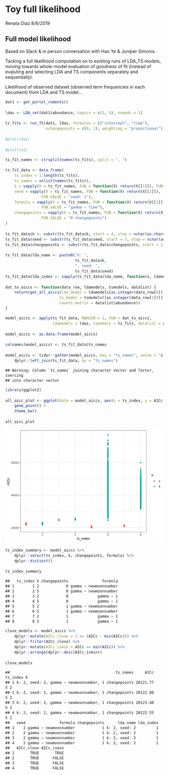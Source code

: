 Toy full likelihood
================
Renata Diaz
8/6/2019

Full model likelihood
---------------------

Based on Slack & in person conversation with Hao Ye & Juniper Simonis.

Tacking a full likelihood computation on to existing runs of LDA\_TS models, moving towards whole-model evaluation of goodness of fit (instead of evaluting and selecting LDA and TS components separately and sequentially).

Likelihood of observed dataset (observed term frequencies in each document) from LDA and TS model...

``` r
dat1 <- get_portal_rodents()

ldas <- LDA_set(dat1$abundance, topics = c(2, 5), nseeds = 1)

ts_fits <- run_TS(dat1, ldas, formulas = c("intercept", "time"), 
                  nchangepoints = c(0, 1), weighting = "proportional")

#plot(lda1)

#plot(ts1)
```

``` r
ts_fit_names <- strsplit(names(ts_fits), split = ", ")

ts_fit_data <- data.frame(
    ts_index = 1:length(ts_fits),
    ts_names = unlist(names(ts_fits)),
    k = vapply(X = ts_fit_names, FUN = function(X) return(X[[1]]), FUN.VALUE = "k: 2"),
    seed = vapply(X = ts_fit_names, FUN = function(X) return(X[[2]]), 
                FUN.VALUE = "seed: 1"),
    formula = vapply(X = ts_fit_names, FUN = function(X) return(X[[3]]), 
                FUN.VALUE = "gamma ~ time"),
    changepoints = vapply(X = ts_fit_names, FUN = function(X) return(X[[4]]), 
                FUN.VALUE = "0 changepoints")
)

ts_fit_data$k <- substr(ts_fit_data$k, start = 4, stop = nchar(as.character(ts_fit_data$k)))
ts_fit_data$seed <- substr(ts_fit_data$seed, start = 7, stop = nchar(as.character(ts_fit_data$seed)))
ts_fit_data$changepoints <- substr(ts_fit_data$changepoints, start = 1, stop = nchar(as.character(ts_fit_data$changepoints))- 13)

ts_fit_data$lda_name <- paste0("k: ",
                               ts_fit_data$k, 
                               ", seed: ",
                               ts_fit_data$seed)
ts_fit_data$lda_index <- vapply(ts_fit_data$lda_name, function(x, ldamodels) return(which(names(ldamodels) == x)), ldamodels = ldas, FUN.VALUE = 1)

dat_to_aiccs <- function(data_row, ldamodels, tsmodels, datalist) {
    return(get_all_aiccs(lda_model = ldamodels[as.integer(data_row[8])],
                        ts_model = tsmodels[[as.integer(data_row[1])]],
                        counts_matrix = datalist$abundance))
}
```

``` r
model_aiccs <- apply(ts_fit_data, MARGIN = 1, FUN = dat_to_aiccs,
                     ldamodels = ldas, tsmodels = ts_fits, datalist = dat1)

model_aiccs <- as.data.frame(model_aiccs)

colnames(model_aiccs) <- ts_fit_data$ts_names

model_aiccs <- tidyr::gather(model_aiccs, key = "ts_names", value = "AICc") %>%
    dplyr::left_join(ts_fit_data, by = "ts_names")
```

    ## Warning: Column `ts_names` joining character vector and factor, coercing
    ## into character vector

``` r
library(ggplot2)

all_aicc_plot <- ggplot(data = model_aiccs, aes(x = ts_index, y = AICc, color = k)) + 
    geom_point() +
    theme_bw()

all_aicc_plot
```

![](full_likelihood_files/figure-markdown_github/plot%20AICcs-1.png)

``` r
ts_index_summary <- model_aiccs %>%
    dplyr::select(ts_index, k, changepoints, formula) %>%
    dplyr::distinct()

ts_index_summary
```

    ##   ts_index k changepoints               formula
    ## 1        1 2            0 gamma ~ newmoonnumber
    ## 2        2 5            0 gamma ~ newmoonnumber
    ## 3        3 2            0             gamma ~ 1
    ## 4        4 5            0             gamma ~ 1
    ## 5        5 2            1 gamma ~ newmoonnumber
    ## 6        6 5            1 gamma ~ newmoonnumber
    ## 7        7 2            1             gamma ~ 1
    ## 8        8 5            1             gamma ~ 1

``` r
close_models <- model_aiccs %>%
    dplyr::mutate(AICc_close = 2 >= (AICc - min(AICc))) %>%
    dplyr::filter(AICc_close) %>%
    dplyr::mutate(AICc_ismin = AICc == min(AICc)) %>%
    dplyr::arrange(dplyr::desc(AICc_ismin))

close_models
```

    ##                                               ts_names     AICc ts_index k
    ## 1 k: 2, seed: 2, gamma ~ newmoonnumber, 1 changepoints 20121.77        5 2
    ## 2 k: 2, seed: 2, gamma ~ newmoonnumber, 1 changepoints 20122.80        5 2
    ## 3 k: 2, seed: 2, gamma ~ newmoonnumber, 1 changepoints 20123.40        5 2
    ## 4 k: 2, seed: 2, gamma ~ newmoonnumber, 1 changepoints 20122.55        5 2
    ##   seed               formula changepoints      lda_name lda_index
    ## 1    2 gamma ~ newmoonnumber            1 k: 2, seed: 2         1
    ## 2    2 gamma ~ newmoonnumber            1 k: 2, seed: 2         1
    ## 3    2 gamma ~ newmoonnumber            1 k: 2, seed: 2         1
    ## 4    2 gamma ~ newmoonnumber            1 k: 2, seed: 2         1
    ##   AICc_close AICc_ismin
    ## 1       TRUE       TRUE
    ## 2       TRUE      FALSE
    ## 3       TRUE      FALSE
    ## 4       TRUE      FALSE
